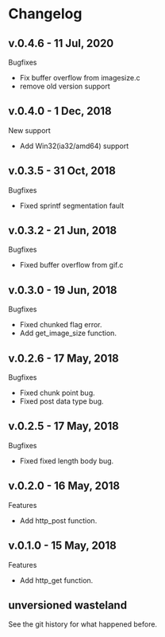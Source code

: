 # Changelog
## v.0.4.6 - 11 Jul, 2020
Bugfixes

- Fix buffer overflow from imagesize.c
- remove old version support

## v.0.4.0 - 1 Dec, 2018
New support

- Add Win32(ia32/amd64) support

## v.0.3.5 - 31 Oct, 2018
Bugfixes

- Fixed sprintf segmentation fault

## v.0.3.2 - 21 Jun, 2018

Bugfixes

- Fixed buffer overflow from gif.c

## v.0.3.0 - 19 Jun, 2018

Bugfixes

- Fixed chunked flag error.
- Add get\_image\_size function.

## v.0.2.6 - 17 May, 2018

Bugfixes

- Fixed chunk point bug.
- Fixed post data type bug.

## v.0.2.5 - 17 May, 2018

Bugfixes

- Fixed fixed length body bug.

## v.0.2.0 - 16 May, 2018

Features

- Add http\_post function.

## v.0.1.0 - 15 May, 2018

Features

- Add http\_get function.

## unversioned wasteland

See the git history for what happened before.
